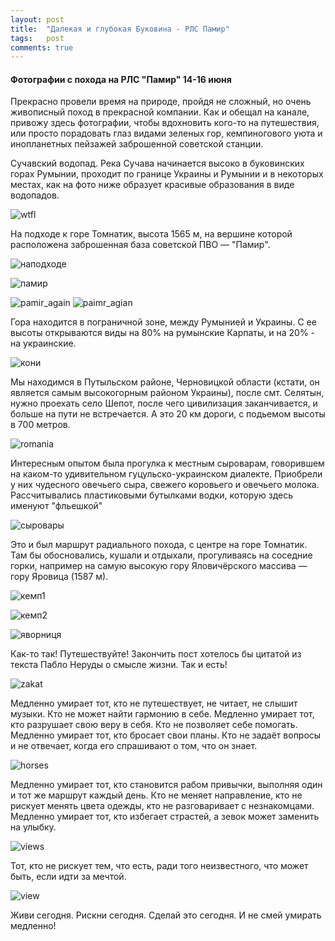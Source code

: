 ```yaml
---
layout: post
title:  "Далекая и глубокая Буковина - РЛС Памир"
tags:   post
comments: true
---
```


#### Фотографии с похода на РЛС "Памир" 14-16 июня

Прекрасно провели время на природе, пройдя не сложный, но очень живописный поход в прекрасной компании. Как и обещал на канале, привожу здесь фотографии, чтобы вдохновить кого-то на путешествия, или просто порадовать глаз видами зеленых гор, кемпиногового уюта и инопланетных пейзажей заброшенной советской станции.

Сучавский водопад. Река Сучава начинается высоко в буковинских горах Румынии, проходит по границе Украины и Румынии и в некоторых местах, как на фото ниже образует красивые образования в виде водопадов.

![wtfl](https://lh3.googleusercontent.com/DpOnFx2cyBxi2FXyJIjBBjDMGK3sChQOjKuvLowiz7kbc_8Q90hpQ9_qYgNp4JU3T0EbZbG2WpK88tJLtWb_UOE-NUbnhPpdyrrS5iz3R9lpPildpH-t7HmpCcsFwHfUg1lx2H13SYz8ifxXeR4NzrJsSekTNywaB38_x1fDDjnsv1zsg-0ds5gm8FhETBjBOC7aAveos5Fzk3_Mo0ceIzSLV5Hg7GZTnGTQpnajU4sntlDIL33BuvW4dUJcVH7OPgbysqIgq8YqZTulVfh9CCVb-o0H5VsoEcZROaY6T2UCpIFZsDVtpxDq-l0s7Fdz74s3hMsm94_l_B3A3qpLkQkpOfkYUSf55oUiDY93SFvDfOiaFzmUbbRKPpdqilk7c2vsJ9PEwM6JGWXvSDej7qCebNwPvT-CxW2qvCIfSmzdY4tMIqkGt39PQ1HVZF3tlvNLjriU8vEoE6lAbFCI9ZtafWGanw7a7O3KkJ57IbPm1d4XidQ7oPYsqpor-2XNLRbq59h9lI0yF4oo8nZQKNlT5eC0DEQDg11ue8MXafMOT4KGiKMIMLx3T4l0VPW90FJz1ah4lui2VPzwAOAseLSnVn51ktdJU_NFkA=s1950-w1950-h1462-no)

На подходе к горе Томнатик, высота 1565 м, на вершине которой расположена заброшенная база советской ПВО — "Памир".

![наподходе](https://lh3.googleusercontent.com/fWqmkzUTc-i4OZfmxOYG_hg4w66VdImqiz806ZJ4BfWPNzNFXKagr2r_orY5_iPsvhS1EbjYRMLbaHMtdWik7vhOowEzWZyWlG6MEN80cCz9uBagQrs6SFLyDrH_It8GY4fMUBEGQKE8c2SOku-C_O_a61xVNPBr1Y-G7fM6MjZjd7PRxRty_hChaRJ5JOUDpSkSD81KjD1hQZ1fyI6PcsaviM90CkhDcoxh6YovVbq9yA1HyNiTVH7YqsEShDrtKgwog7IggwdUtwGa0abS-37HIm9K0KElAi-qIKk7QNDai3OGHM9izoSw-X3MmvrXQ4J5255FQA_HM3Pxr1KU1vtsazSvGYcVAOqy-cXlmV1bRxDKLyYohtkNyTGit7WL2ceRmeGczb3mnSQGOdfSqlJf4lA_eH-ycZucYv-IMhkMJp6Zq9pdK6heCPk4ak-Aa_SDSyeacTFLeYgJ-tX9iio2hxkP-55vfnhw5fCe6P9AQ4XdcYNJE6mYghqF51m13bffEO5xu8btWx80Q4ByUz7q_5jpEnI7F1roihFgSPCEL2eHOSuRFV1Ip7GYUUk5qwuzwSQrQpwyJwRW8k3xQS3Jh8TaCTtIdrtzZN7gF8_nFDQjlUFi1JexVEt0F40-NG83EV62g-J-wf7Wxa6ORsbGLJ-TCDr4=w1950-h1462-no)

![памир](https://lh3.googleusercontent.com/9SVRypq-75BUdgxoXPPWov3Fy3oTEoVhUS6xm0OmHtWYgkYP-Ngi75vem9HJm3_EeX-6RKJOHhkmRymow3hKcDbcraJsY_mGyyTBUBFxcAqTUy91vSYT8eOxTHGTZ5GMo0Vzo2QM3UcRgKBNPMlspec1C0xhPh_ZzWY6rYdmbm9HZqHvfgtBT9LlqjRYBxEgIauNeQo9AAye5AtQNaTfNEzmHvf0Qrqi5mxjPrwwzZmjW0jXFzK9yC5AsJFWG-83jpbA4MmIxl3DDTOWRbFzQIlDq5lXQ_g5MALYKLzoWWt8iE-BLAymI9BkqxCV1GxbmHL25Ek9bV6U_UqXXuy1Rj-zSmq7UgDNJQyANSPwsVh_583VDs_Vpt66ufjIYRqPCrL6HgTbrnFHE_zMDv-5AySAyHcrS1oyjXBoY4K4BvyEJl7UXWU1c7L54blcM5iMUtCT33kxrPdXa3L88qUcOdo5Xdu5Jd_XXn7HAlEPP2d_VikrhjrSUwd-UkeCZojTyuvz8wJgAH2EgYrqENPRq2yNECHEM3MXoMjFyMrk6U4kE_1qgLK8BOwmDzpY2E0dnvwCdR-3FPjPf69Rp0LjgIqY3wE9L1SHhIMtkY3XJBVvqQ4LIRxhkp6L5lO9FKYBDO3V93k4TJI1oNwc3BIRqj7mGBx7FZIi=w1950-h1462-no)

![pamir_again](https://lh3.googleusercontent.com/lzaw-43cKfu_74LcvdN_NJU7T931tTEGn7eXGQR0GBLQ1ONsqdYu9NHdWIu6S2zfdENo2TizlGmojIC-Jfuimh4derjjvxhUyZ_Qf4MnC3BTiszYN9cCWk5CHob_7YWuqoey_rCYTf1EdB3jmWZycLz9T5nEyPmGLoJXZlsQPnlESh55Dif9-nDySQIdxqCYAfJUBwsgDFB7_C0f0JsC4m4IHvtV2LymFXmUmeghbUEev2AOmql2kQMZs8dhF_THFqdDKX-opiu74EoRHBU27Pas6dvW5kCvBYT4SJjoOXxw1Skv32k8KL45au4AAlh1Vqzplv1AFBb7a2C_nw5e-tbKPo4rZSkcTWZszuAppZNQEK7QVW7G-_D97A69j8QIwGhlTyYJuXObjdOYb2oaqUybEdQz7egXdlfZZtG1Dmx5AgtQDYCMQGgYDh3lZEPz8A6dl1Yafz-CUyhsbIPlPnICnvIAShV9BPZLF2e4oFRAwi53PzMhZ-Qtc78T_PaN7PXfsHsAorYyjdcdDMiJFJ18cSRcggSBKErRt4BltgbVe_ATKk8shXR3LLlsQAg_WxrbHJz5_4YS2IdIApxIMJI18OjQuOnsMtQofApNmz7epY9xAORpG1GkWS5txE8ZBGCVD0pE9EmoOejrTldQkNQ1DUtKuaQ7=w1950-h1462-no)
![paimr_agian](https://lh3.googleusercontent.com/eo047sEj8ttcxZwPzTFCJoEGBE4ViQf48zSxFwflD8J7GKtlxRCgxRv1AtoXOkZOIFnxTw9WjQP3MLG0PvqLvv2F-x3kOYaGL4tpXeFe4S0T1pjXXKRqaTbWIiGbtYBfmEKktiS4FB-GNG136DmC48ktBfZNZo2ipN3GUv32PeHwPyDIFXrNmcCATpAfVXC9QOAHf4kzVt0ehQ_vjug4IwAzh4fZimIDeWE-kkTTqu0DPsfgoYRN2taJGT0o9CkX68bBOBhhR2uGdoBVVq1ATkMrqbhadGeU4J9tvWga8bXlegUrlDPB7hgN1WuenWKhegC22sSEIffWj-Rxy1f15djPgIDAs00jmGVQjz2VusFeRy3f3TFNn7-PiJNAq01inPxGSqpfEjyo0o2QY1ExWCLnOhaAATl-LduXZc3u9zsIyTLNWJtIHxFKQtiQCk24P3RuAdFl_5kb4edkrQlsUb1-yOqCL_CV8V-QrMUSH46s9gCpP2xRxboI8vmGxp-XUj_xfl5mvF7nGK006N1JQp2q439y9s2B5X4j9sTcZvMd9HHhWm8gqzfzUlyyXaQcZFnVvoZiT3z1gXli9RQBXd85IYRB8GgNx0IPZy9XB4WJC7Q_4dtrC50afIBfIIF_Mr15ueK3nJqOBMIWgLSo32h14Xe-mLdP=w1950-h1462-no)

Гора находится в пограничной зоне, между Румынией и Украины. С ее высоты открываются виды на 80% на румынские Карпаты, и на 20% - на украинские.

![кони](https://lh3.googleusercontent.com/2k94uskDh66A0jCqlOxjTlRSlSSxmsP7RMfx9v5O_mk-DbIUtqJ_RN6FncUJZmH0WfydpONwA7zQeZuryIrd5sGqj3MK7dHJWuzrqQ-IQdXblZ5Wu4iBDYVBq-gaZ0zULeixS5GMqqe4JfILke397NRcSGwDshXcYDsDP2g2MHq-aX4qHnaQqN6prqYVswNZlsm_SZiLCiCHqb4lr7Zy8f6jK4Erxh421RGFvtPmsSYptfBGSEVqqrbrdDUZuKJzhSqve2jmWILXAmRxtESVNByOKwWRbJbD4JtXf9LFiyDU_5Z96Jjnd2cca4u7RCGWKBj4dNcPt3JYOKOWI_opGUsfBUhXPFIe_C66L08LUYEpqVvBz7sqxsoTC2MC562-7-wBy6xS18rrX95q9vnSj9Sbsp9hxsTnx5aI2y55YVdku_QfmwZtq5DmEuBELSDJmUKJPUeF4qZFSURboN1eamJ9TVtfaH_ufXWuARoV-uqdKeeNm0oCGPz-d6sS64I3ydJWoFF--vSCXLdtMBgodeVqb2RDJ-W7nHItLS4N8ps0EW8xMg9V2OVZwX_r3hGUKsfCKJC_bBfpVNP_kOv9MwtobJLqN9WBch5zqivMx5UDw_hSR9NML3IbXoI6NVfGPdkN-sXIiRS-giALeWSFJSEKDJIFauMF=w1950-h1462-no)

Мы находимся в Путыльском районе, Черновицкой области (кстати, он является самым высокогорным районом Украины), после смт. Селятын, нужно проехать село Шепот, после чего цивилизация заканчивается, и больше на пути не встречается. А это 20 км дороги, с подьемом высоты в 700 метров.

![romania](https://lh3.googleusercontent.com/rCPFwN7LTfj7EvYlY8L8KKJn-sYsddehjETwJdtjI6zIwoBEvmZ8nvBSTUZ7UIinhhrZnOsTaC4H-WnyRkH9iERGb6Sg_IvIpI4qi7o2mq52NTHiWluR5qCDcrbaftbfhn65MJsKbihMYjxHo7YX3EUmSjhNs-wu6QpgGpsEKO2fgEOunKTlcVvQWZPf0b4Cl99Vo1NHss8E6JHb58giSyBXY2UtTSrDzK8S7gDU2tueoaUZNFfiN9HuzEezkQxFOVjon_a6Fgfm3iqybPdvoON1jE6Xa1kdW7vAVUccq9qwJS3PvO6Lazo3GLBbJKGPdhmEwCm0d7kSaeDt4FfTcFZExE-xFVnohi_eAiw0LY2Vnx7RGAa_Ev1ozoSeU_OVL0fVTVo6Y1cjmxZeWEaRpwQqf5ZxWQN1_kZwysqpTMPs3mOnUTvDAZEmnUrEFjIH_EdjEiWGH67AgvLkgtyPuSZZk4kQI5FuLprl5Eur4bWpuH4OD_7OENHjGBOTe5OhLvXUmUBhAH8er17ko_6pcR5SowV5MpleS447ZH2EtzZoWqtdWgqWLnbpSXlxrM9sFbq06LmMoCDIW-1-cFNwAk0rXkhx0sNohkoNIF4FWG88nxyqqnBH9nCg4U5CxN2F-o_8DQvgDZGds6iSE36-vCNlzCMZ9wTR=w1950-h1462-no)

Интересным опытом была прогулка к местным сыроварам, говорившем на каком-то удивительном гуцульско-украинском диалекте. Приобрели у них чудесного овечьего сыра, свежего коровьего и овечьего молока. Рассчитывались пластиковыми бутылками водки, которую здесь именуют "фльешкой"

![cыровары](https://lh3.googleusercontent.com/22RbCW-6xblIe0KV1nP8-F9fZxnfy4pFVU7OtD7E3x_8FvtKKesQFA394_H_CaLRH1SuxQkfeZNfv3iy4W9bDM8NeE15g-EQCsCIbU-mMkRc9SsiNWQbY5Czqjp2NytvSa2zwxmvbf5niZpiS9BxuFIySqavucZ63BBm-7jToUuDZ38zmQ_NRqPSZllQEGPjz103QzMpAI9QIsqYxerL6-j4rqEvFDPTKa_L_sb-hs7t-fmq3rwKmIvRMaPUi1jvsYnvxBaSXqfHZqHT_6x9L5Jy1dYs87cnAf-RUZPWnYKVooXxnyp00y80lUomssgxNCGHRV3unZAkknWwD-4QSexWh8kxxXaq6IeSRi9RcRIdentU3AlBDydNdCRxS7d1luHHhuRAXS9p5U55oCbIEzyxQR6_bvFDEJsaTHcDx2yaV5zE5iUA60G38beBEkJgM_yOyl9QDo43x6SfuSNgAHN7FAlgRJHWLVfnjB-lk_B_wHqRjA3tvFXMTyABM_iZOLy-qkkc_sgczNQi-4TN9oNRdgBIb1U9Y1tc35hsdhqOlPsnYRg8GKbMAZTcIIWF4Nm66YFOMGnpUOM09KrJCTFHSqNX1VEmPFoSKT4_db1cdnSP5sgKdl-j4kUHjXxB2D-PU7BdabXYe_EgY2oBJT6NyDmbpSXd=w1950-h1462-no)

Это и был маршрут радиального похода, с центре на горе Томнатик. Там бы обосновались, кушали и отдыхали, прогуливаясь на соседние горки, например на самую высокую гору Яловичёрского массива — гору Яровица (1587 м).

![кемп1](https://lh3.googleusercontent.com/P73cFLxpA8DuBncM50d4yG3lpeKdWCPYDCFl_41HOzHDSVYWR3oMgx8umcVzDJcG3B3XB2sVEKAtKTZE06L12KdBidYc3BGjh9HZ2CfkcZDCpmtuZE5C9qJV_RXJwA_6ZiXs2CnUpMY0sDlnWr_eObSrVwrP4xmRyxPaUluKWYilsnVydCBMdmcnd1jXRBpqlZQubYMibcizXN1p65JTOtriXTDcXw8YTOb9OKoVK3JSmb_Hm2vppED__eho5JyL1rQkBprmicp51j4zlyAlHhQYLhgLZ0WZnCL438pSMAJ9DWOi92rCd9Lne8m3xPvFao05aUeWmfHBW12mmC_f1CXCPGKXedz4_s3We3j2nss7m7T0iPLawyVxExZDuJ_uNyOII7TT3IltIVatbYiU9D07Cry-fq_ckzG5Pzs7KFnwT21ExFMasdMZvN15yjP1qtJAzqVBYvxUnAtyc9VN4YK5gtrbFp3KDZrl7bnWw9YAP1S3I1dBK6SEN9ayHegdhs8mr3K1P71xtK_PDZCJDjQY_Yw00vIHSebtuysRRsMOk8fMmZ67TG6S33pB_3T-HvW7af_hNRg4MGS2nIXDLCRLpRJlShCNSSzFCf19cehZWEYjTM8NSnqdJRE2wwUxNjHdbtCFaCoNUgABjQnmHWjuFhJM7x7N=w1950-h1462-no)

![кемп2](https://lh3.googleusercontent.com/RXg8c4kYJe5c7ypWC57alcAiLyzgrNUmcl40w9hh8yOWiJ0gHRTIYQW8G8LMj1deKgvEpcS2fq_otZ4pKEztX1Nx2kGuBtdUf8aN0KEUdFwak2rwZl5IZy1SAxQw1XZlW0IXwtScfVBZxpx8Qn1GJLErHULzVLhHHfkfksFhuf0gjkHoT_03ec87O_zzgn6J8vRnmbmlY6TwTnoODaZd1g_gxMKthGTmj_4FTv4k6N2CIMTHu4MQHAKTf6P0oKvfP5nR07rU3M5L6bl9I8Vem8GHI7nClCVMhH39tX78U34ggcWNrxq_02CwNZpSbTXXHEQFnJdqDT6lja5ATuX3G_OBwFSUubh-PriEwp7KEaqOgllinEVJ6ip8sEfvvkw3SB8AE81j_8E6NWofsOXoChUeo3QSOULfH4Hwa3pmLFR6TiugcZvU7JrpOuagRbECoE4SRf7tACfS6d8HumubiFqMpY6pKE69jyL9hMq8aStPNL-LAbt5OnEZdpP0XKjUzrX5qYjsjRe3J1Xjs-oTRl8ORdGuo09DtXg1hU5xXX18fEbCpQKuBxBxsJrOD7F5n9epMHgEdyrxiHnKzg7Q8JWF1poorw2sve9BrLGGwKFmqYRDLGFpM_xilvVlg5qnTkZNbmRtjDrk21w8aOBUkY8Me6GnTBGW=w1950-h1462-no)

![яворниця](https://lh3.googleusercontent.com/vKNYqfTbxZxkbdC8Mnw4_8slGg40EasD-mfRRZV5IWphrblnwSiuln2S_5mgygwcKwebVoIyBO7PkJ2QSegfvKm69aV02I2iNn1TUvOgYyxl2VosBbp5aMIO_9_NhNwOvXxZjQnKMG4yrJIC0_qEvgKNthQBkh9-FMt9Ps9vZh9YC1IaxqiwL_GcI6qatwsojZ63qnbv0lFf1BxZ-d-L5SCrumxxw6YGCsxiCur6RirJAzNUH9Xrll-BGCTX4_De45ynfqYi8LjGnou1448REjuwwjBq9MMdI8VW3HOMqdrZ4M0McP4W-MRCcav9YVj3bUsVedh7DjQWWeST5s5JjrTHBC6qrRwZ0PquhbHDSoluR9Bcp5Gyfqgj65WTuvx8zubKVEjCPE2UO-NRpoH7MizgwoaUVIILLtpx4zCkC655vrGX-NXu6fpL9bQQlx3NsZBw_w3YcnmMwXuCIABqMhkL4jNSr0g6lvVJ8ZQ741_-l6lll7Ls9U3Ea7jN150ybUdso3kZAd7NlAUbVkGW8p9mweWCTQQQkEQVJSMnHPVqD2Uj5VbysvEGced3Ju6qwsE9bo_AacaaDBClFt2PlVr1lAnWeRtvh3q954QlQDQusvXL_TGVZ90DWbvVpA2tyTub0d9KU0rn9Kt3yptwzCICqi9TrU0k=w1950-h1462-no)

Как-то так! Путешествуйте! Закончить пост хотелось бы цитатой из текста Пабло Неруды о смысле жизни. Так и есть!

![zakat](https://lh3.googleusercontent.com/bIo57TX4_mmizG6u863SRSvtwVdJopn-Oe5LPcNse8LtFNQBB7w6dWy-nT3hmxTazQNmLDtEJR720EJQoBBk1-znlVBhZeAj5eCu5uvc0eotIJKxY2kSkBANkG78fyeR6DEStj0YGDrWh5xT_4-srpyt5DDjh8tS1QVXcxTThkp9Ag2YfkfLXliMPUJQ3Ljn286qLVFacdIOhn-uG_uP4Rv2PasxzYIQJgVEpfPbK_ZGk__2mn9JIFx3TwMcO77QlvnqVNVDbqPA4vPqkcDb7X8Wjyc8tRlKPXiL-fsM56AyQx5pDOSNMQmv7jHmLSV8NOB32n-kuoqJPv4B3wg0v00qQwTPRrKgMxPJhHqkGcTTjBtYKM6otgeaX9F2uDDu2YHhYcucGZJLi7BDYW4I7PQcREkXmLFaFlElIHu30rNGA3VEVtaY-_d9oVTxXNPY77UR20ReGw9QpqluJx9wO5mHUnQtJGf7DUlmdiQgOR57Nai9OU8wkbQTLsPJFliars5ZkzDHooxHD8RTP6MRHnH7pbJoU5QzEoIrXFS-svXiH4kwL78KPRpWGZpvaoJRAvBFTYtNZW5zN_-S0rdaL1ObYN9nsdH2mjLosAVu22opdhzG7-9LnaYUvjrZiV9i0MbGeT2FOqOf_E--t9wz65RE8S3ZJadu=w1950-h1462-no)

Медленно умирает тот, кто не путешествует, не читает, не слышит музыки. Кто не может найти гармонию в себе. Медленно умирает тот, кто разрушает свою веру в себя. Кто не позволяет себе помогать. Медленно умирает тот, кто бросает свои планы. Кто не задаёт вопросы и не отвечает, когда его спрашивают о том, что он знает.

![horses](https://lh3.googleusercontent.com/n1IrJPVDMbtLqkZeSpteb-JXrKi6aFKFhOmT9fg5YfmjLakBoWiksQA14PoIwwOsluRmkPYDRNkaHkSPbz5Sc9_WbjEuTaiJODezMOhq10KQjiJIuLRPeFZdc4hIpWjehh0HkgSL9OBvHS7zIiAhA8DHBiZDYN4J5igIYm_5d-5cpRvcM43W-Vsj0Vfje7CO83eJaL-GJIad8SvCTxkrx9o7sbVh7vWwP8sTn9i4aYpxZ28kwAaqsrlQ1Twrc13hc8vdyLbzSmA9YioDQecsXn0XEnd3DLywkAvAUsq6OruqqzV9QpydNUZDIWLvk51mc9aVamft8wuiiXfvqTy2Ze69hqTJzjhzxF2nxXB-iJ1Djw5hdPT-3JdfSKVA2HpRzmCb0C18E0j-wSI3Cvh-JU5J1wIvUh4GJwy6nMH5TbH7JhjwFiudv7DeJkePJWhAfkjdbzQT1CfjuGjfUOqQ3DEX0gv3rS3l3lACGISHybrcDqlnt2g1N_6xE4vvF2kEoLlD74PdFOpkmdhVBSWUd3f9jzfFPkpQZZSjPe-LFT4CfZRIEV_G6OYEWi9ko-hHt9jbjeATQRKdbTCfsFiOlE3jzcwR2k9-syLPrmdsEVygC2NPGuxb9YNzWjmoMgXoN22y-rnwRoxYZ9SRykY1U3V5s8VCreud=w1950-h1462-no)

Медленно умирает тот, кто становится рабом привычки, выполняя один и тот же маршрут каждый день. Кто не меняет направление, кто не рискует менять цвета одежды, кто не разговаривает с незнакомцами. Медленно умирает тот, кто избегает страстей, а зевок может заменить на улыбку.

![views](https://lh3.googleusercontent.com/5aFqAHzkSq9TRDh4AxNdTwXUGGadOzMxkNa9G6zds_gfmeC7pg3UORea4oUEAVF2109AJ9uJyFPiM0mDarTOjj5Frr-JseNt489QbVhVDh_nCbzPCwSIBKMxOfDli0Fv21th-ZHq_9Zr9duzpxOY0Ubrv8LKv_cS8r0fvlxx3WmLC7qc9dIhXs7UIrkT_Kihw6OJMdylpXsuAqaKS_YiX0rTycaMSu1szbi4yHROyvfqeQ14g3oMVwZNJjoAzr7vywzbqwFOeKa-zPePFYn_olM35WKu7DfIMgXRhXegKT6DF2dDLLC2Z3Gkjtr4nXdjROTYuBKXPTuULJKFDh7I0zQDsSzrrIqnGvSbRczBJJprbxvoMjI7oq3no5IQyjCU5Rbzi9VXhxOHrTxw0qweOBd3g0b2a3qGkqnUzKvcdcu8DMeL6M3xzEd08tJVnNIkWCIzu0E2WNA-XdzaAbmW1pvQwoaGxqKLeO3H7ZTiNXJSmiPGPAVXtbK1WpeyG5HYhLcl4E-QIwTMT6L5v0ZM7d2ZvWUVK-dKWdToEVgdUrT-jibDpmuyZ5NJqUskADZiEFueHjA3-551s37IDkrqwWPY40XmUDXw-oSlV6atQ_d5u84czdUYk4ybTImBVhKwyAPyhQCTdn5qqzrSyvB0YH2k_Jtm6CTA=w1950-h1462-no)

Тот, кто не рискует тем, что есть, ради того неизвестного, что может быть, если идти за мечтой.

![view](https://lh3.googleusercontent.com/K1SS7DgUOwHiv_d6HyfH_mqOgheRYvMmOZIDwJWuERqrCBnIl6gLjCwrsp2xHNW34VjgHMdO1ZeQ70w4gtuBQJ_ctEaWrbuYAMMNtaq0BXt0jhWhQIdM3jOhHtbv4ohLtSwe8KRQUQznPZ7tJvPkUa2zBuaIWpciFN57LDd869R5EFGiT6sWdo-YA3qIV72Fo53IzKlQyGlneg_d1TIdAP20OOr3gFEdihImmvrJhZ9B9r5X_zxB2Bh9LXFAWTegivt8oesKSrCwJbcvwWHmcAMmz9WMs0MgWHs1sfodQifdaLi5NyiGc7-H0XdoDVvfS8uZbiEOdOM4szG15tsTaZVEtLTcT3oGK4ibL0C5GpAGk_WWuYJjH_DZyDeF4jrMKasfz5-ndBFsXnPyLR06GsnhI-cxsG5p57ts0CI7mH6mba1Zqo_c44ODZzDxfdW5w6OIL35qoHlL6yj3nD5P407ytha3QKatLgTQKg_F9hxRyPTMDR8z9x9Lp1Iqwjnp96UIWTEeAWCuu5QpUjXyD-5g7d151B_p_Zh7ZVQp7Jt_abkirZZ9KAGV9hmPRVYY8WIygTdeB0x7wCaQb78lZeRXz1APCao8OmFDuTfOVhJxYb3Rrvv3E2yxoembHgS9piaFJ_Oocb4YYfTtlI797lI0E766C4bH=w1950-h1462-no)

Живи сегодня. Рискни сегодня. Сделай это сегодня. И не смей умирать медленно!

